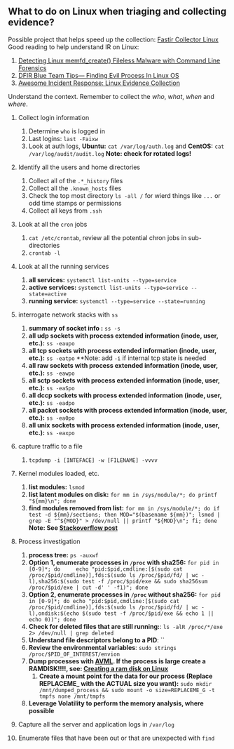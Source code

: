 ## What to do on Linux when triaging and collecting evidence?

Possible project that helps speed up the collection: [Fastir Collector Linux](https://github.com/SekoiaLab/Fastir_Collector_Linux)
Good reading to help understand IR on Linux:
1. [Detecting Linux memfd_create() Fileless Malware with Command Line Forensics](https://web.archive.org/web/20210114181006/https://www.sandflysecurity.com/blog/detecting-linux-memfd_create-fileless-malware-with-command-line-forensics/)
2. [DFIR Blue Team Tips— Finding Evil Process In Linux OS](https://cyberblueteam.medium.com/blue-team-tips-linux-os-finding-evil-running-process-3f12b17c3b8e)
3. [Awesome Incident Response: Linux Evidence Collection](https://github.com/meirwah/awesome-incident-response#linux-evidence-collection)

Understand the context.  Remember to collect the *who*, *what*, *when* and *where*.

1. Collect login information
    1. Determine `who` is logged in
    2. Last logins: `last -Faixw`
    3. Look at auth logs, **Ubuntu:** `cat /var/log/auth.log` and **CentOS:** `cat /var/log/audit/audit.log` **Note: check for rotated logs!**
2. Identify all the users and home directories
    1. Collect all of the `.*_history` files
    2. Collect all the `.known_hosts` files
    3. Check the top most directory `ls -all /` for wierd things like `...` or odd time stamps or permissions
    4. Collect all keys from `.ssh`

4. Look at all the `cron` jobs
    1. `cat /etc/crontab`, review all the potential chron jobs in sub-directories
    2. `crontab -l`
5. Look at all the running services
    1. **all services:** `systemctl list-units --type=service`
    2. **active services:** `systemctl list-units --type=service --state=active`
    3. **running service:** `systemctl --type=service --state=running`

6. interrogate network stacks with `ss`
    1. **summary of socket info :** `ss -s`
    2. **all udp sockets with process extended information (inode, user, etc.):** `ss -eaupo`
    3. **all tcp sockets with process extended information (inode, user, etc.):** `ss -eatpo` **Note: add `-i` if internal tcp state is needed
    5. **all raw sockets with process extended information (inode, user, etc.):** `ss -eawpo`
    6. **all sctp sockets with process extended information (inode, user, etc.):** `ss -eaSpo`
    7. **all dccp sockets with process extended information (inode, user, etc.):** `ss -eadpo`
    8. **all packet sockets with process extended information (inode, user, etc.):** `ss -ea0po`
    9. **all unix sockets with process extended information (inode, user, etc.):** `ss -eaxpo`

7. capture traffic to a file
    1. `tcpdump -i [INTEFACE] -w [FILENAME] -vvvv`

8. Kernel modules loaded, etc.
    1. **list modules:** `lsmod`
    2. **list latent modules on disk:** `for mm in /sys/module/*; do printf "${mm}\n"; done`
    3. **find modules removed from list:** `for mm in /sys/module/*; do if test -d ${mm}/sections; then MOD="$(basename ${mm})"; lsmod | grep -E "^${MOD}" > /dev/null || printf "${MOD}\n"; fi; done` **Note: See [Stackoverflow post](https://stackoverflow.com/questions/13005725/ripping-out-the-hidden-kernel-module-by-reading-kernel-memory-directly)**

9. Process investigation
    1. **process tree:** `ps -auxwf`
    2. **Option 1, enumerate processes in `/proc` with sha256:** `for pid in [0-9]*; do     echo "pid:$pid,cmdline:[$(sudo cat /proc/$pid/cmdline)],fds:$(sudo ls /proc/$pid/fd/ | wc -l),sha256:$(sudo test -f /proc/$pid/exe && sudo sha256sum /proc/$pid/exe | cut -d' ' -f1)"; done` 
    3. **Option 2, enumerate processes in `/proc` without sha256:** `for pid in [0-9]*; do echo "pid:$pid,cmdline:[$(sudo cat /proc/$pid/cmdline)],fds:$(sudo ls /proc/$pid/fd/ | wc -l),ondisk:$(echo $(sudo test -f /proc/$pid/exe && echo 1 || echo 0))"; done`
    4. **Check for deleted files that are still running:**: `ls -alR /proc/*/exe 2> /dev/null | grep deleted`
    5. **Understand file descriptors belong to a PID**: ``
    6. **Review the environmental variables**: `sudo strings /proc/$PID_OF_INTEREST/envion`
    7. **Dump processes with [AVML](https://github.com/microsoft/avml). If the process is large create a RAMDISK!!!!, see: [Creating a ram disk on Linux](https://unix.stackexchange.com/questions/66329/creating-a-ram-disk-on-linux)**
        1. **Create a mount point for the data for our process (Replace REPLACEME_ with the ACTUAL size you want):** `sudo mkdir /mnt/dumped_process && sudo mount -o size=REPLACEME_G -t tmpfs none /mnt/tmpfs`
    8. **Leverage Volatility to perform the memory analysis, where possible**

10. Capture all the server and application logs in `/var/log`
11. Enumerate files that have been out or that are unexpected with `find`

